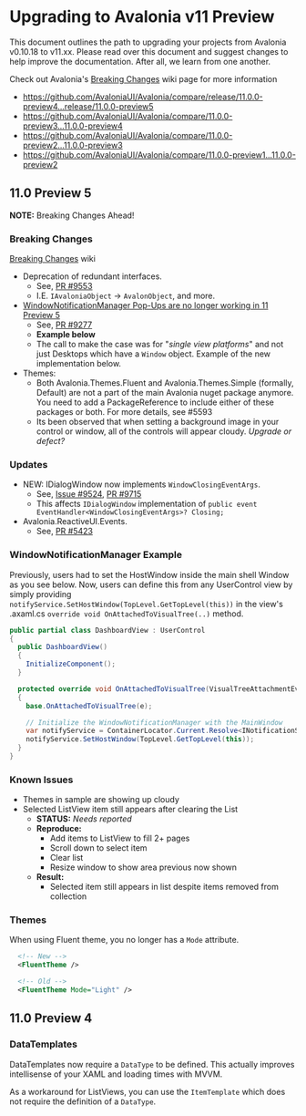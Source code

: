 # Upgrading to Avalonia v11 Preview

This document outlines the path to upgrading your projects from Avalonia v0.10.18 to v11.xx. Please read over this document and suggest changes to help improve the documentation. After all, we learn from one another.

Check out Avalonia's [Breaking Changes](https://github.com/AvaloniaUI/Avalonia/wiki/Breaking-Changes) wiki page for more information

* https://github.com/AvaloniaUI/Avalonia/compare/release/11.0.0-preview4...release/11.0.0-preview5
* https://github.com/AvaloniaUI/Avalonia/compare/11.0.0-preview3...11.0.0-preview4
* https://github.com/AvaloniaUI/Avalonia/compare/11.0.0-preview2...11.0.0-preview3
* https://github.com/AvaloniaUI/Avalonia/compare/11.0.0-preview1...11.0.0-preview2

## 11.0 Preview 5

**NOTE:** Breaking Changes Ahead!

### Breaking Changes

[Breaking Changes](https://github.com/AvaloniaUI/Avalonia/wiki/Breaking-Changes) wiki

* Deprecation of redundant interfaces.
  * See, [PR #9553](https://github.com/AvaloniaUI/Avalonia/pull/9553)
  * I.E. `IAvaloniaObject` -> `AvalonObject`, and more.
* [WindowNotificationManager Pop-Ups are no longer working in 11 Preview 5](https://github.com/AvaloniaUI/Avalonia/issues/10216)
  * See, [PR #9277](https://github.com/AvaloniaUI/Avalonia/pull/9277)
  * **Example below**
  * The call to make the case was for "_single view platforms_" and not just Desktops which have a `Window` object. Example of the new implementation below.
* Themes:
  * Both Avalonia.Themes.Fluent and Avalonia.Themes.Simple (formally, Default) are not a part of the main Avalonia nuget package anymore. You need to add a PackageReference to include either of these packages or both. For more details, see #5593
  * Its been observed that when setting a background image in your control or window, all of the controls will appear cloudy.  _Upgrade or defect?_

### Updates

* NEW: IDialogWindow now implements `WindowClosingEventArgs`.
  * See, [Issue #9524](https://github.com/AvaloniaUI/Avalonia/issues/9524), [PR #9715](https://github.com/AvaloniaUI/Avalonia/pull/9715)
  * This affects `IDialogWindow` implementation of `public event EventHandler<WindowClosingEventArgs>? Closing;`
* Avalonia.ReactiveUI.Events.
  * See, [PR #5423](https://github.com/AvaloniaUI/Avalonia/pull/5423)

### WindowNotificationManager Example

Previously, users had to set the HostWindow inside the main shell Window as you see below. Now, users can define this from any UserControl view by simply providing `notifyService.SetHostWindow(TopLevel.GetTopLevel(this))` in the view's .axaml.cs `override void OnAttachedToVisualTree(..)` method.

```cs
public partial class DashboardView : UserControl
{
  public DashboardView()
  {
    InitializeComponent();
  }

  protected override void OnAttachedToVisualTree(VisualTreeAttachmentEventArgs e)
  {
    base.OnAttachedToVisualTree(e);

    // Initialize the WindowNotificationManager with the MainWindow
    var notifyService = ContainerLocator.Current.Resolve<INotificationService>();
    notifyService.SetHostWindow(TopLevel.GetTopLevel(this));
  }
}

```

### Known Issues


* Themes in sample are showing up cloudy
* Selected ListView item still appears after clearing the List
  * **STATUS:** _Needs reported_
  * **Reproduce:**
    * Add items to ListView to fill 2+ pages
    * Scroll down to select item
    * Clear list
    * Resize window to show area previous now shown
  * **Result:**
    * Selected item still appears in list despite items removed from collection

### Themes

When using Fluent theme, you no longer has a `Mode` attribute.

```xml
  <!-- New -->
  <FluentTheme />

  <!-- Old -->
  <FluentTheme Mode="Light" />
```


## 11.0 Preview 4

### DataTemplates

DataTemplates now require a `DataType` to be defined. This actually improves intellisense of your XAML and loading times with MVVM.

As a workaround for ListViews, you can use the `ItemTemplate` which does not require the definition of a `DataType`.

